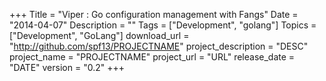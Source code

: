 +++
Title = "Viper : Go configuration management with Fangs"
Date = "2014-04-07"
Description = ""
Tags = ["Development", "golang"]
Topics = ["Development", "GoLang"]
download_url = "http://github.com/spf13/PROJECTNAME"
project_description = "DESC"
project_name = "PROJECTNAME"
project_url = "URL"
release_date = "DATE"
version = "0.2"
+++
